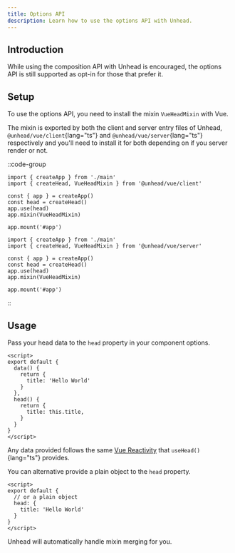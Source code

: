```yaml
---
title: Options API
description: Learn how to use the options API with Unhead.
---
```


## Introduction

While using the composition API with Unhead is encouraged, the options API is still supported as opt-in for those
that prefer it.

## Setup

To use the options API, you need to install the mixin `VueHeadMixin` with Vue.

The mixin is exported by both the client and server entry files
of Unhead, `@unhead/vue/client`{lang="ts"} and `@unhead/vue/server`{lang="ts"} respectively and you'll need
to install it for both depending on if you server render or not.

::code-group

```ts{2,7} [Client]
import { createApp } from './main'
import { createHead, VueHeadMixin } from '@unhead/vue/client'

const { app } = createApp()
const head = createHead()
app.use(head)
app.mixin(VueHeadMixin)

app.mount('#app')
```

```ts{2,7} [Server]
import { createApp } from './main'
import { createHead, VueHeadMixin } from '@unhead/vue/server'

const { app } = createApp()
const head = createHead()
app.use(head)
app.mixin(VueHeadMixin)

app.mount('#app')
```

::

## Usage

Pass your head data to the `head` property in your component options.

```vue
<script>
export default {
  data() {
    return {
      title: 'Hello World'
    }
  },
  head() {
    return {
      title: this.title,
    }
  }
}
</script>
```

Any data provided follows the same [Vue Reactivity](docs/vue/head/guides/core-concepts/reactivity-and-context) that `useHead()`{lang="ts"} provides.

You can alternative provide a plain object to the `head` property.

```vue
<script>
export default {
  // or a plain object
  head: {
    title: 'Hello World'
  }
}
</script>
```

Unhead will automatically handle mixin merging for you.
